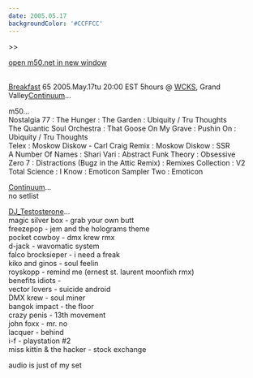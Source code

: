 ```yaml
---
date: 2005.05.17
backgroundColor: '#CCFFCC'
---
```


\>>

[open m50.net in new window  
](http://m50.net/)

[  
Breakfast](http://www.modsquare.com/) 65 2005.May.17tu 20:00 EST 5hours @ [WCKS](http://www.wcks.org/), Grand Valley[Continuum](http://patrick.wcks.org/)...  


m50...  
Nostalgia 77 : The Hunger : The Garden : Ubiquity / Tru Thoughts  
The Quantic Soul Orchestra : That Goose On My Grave : Pushin On : Ubiquity / Tru Thoughts  
Telex : Moskow Diskow - Carl Craig Remix : Moskow Diskow : SSR  
A Number Of Names : Shari Vari : Abstract Funk Theory : Obsessive  
Zero 7 : Distractions (Bugz in the Attic Remix) : Remixes Collection : V2  
Total Science : I Know : Emoticon Sampler Two : Emoticon  

[Continuum](http://patrick.wcks.org/)...  
no setlist  

[DJ\_Testosterone](http://www.elleinad.ca/)...  
magic silver box - grab your own butt  
freezepop - jem and the holograms theme  
pocket cowboy - dmx krew rmx  
d-jack - wavomatic system  
falco brocksieper - i need a freak  
kiko and ginos - soul feelin  
royskopp - remind me (ernest st. laurent moonfixh rmx)  
benefits idiots -  
vector lovers - suicide android  
DMX krew - soul miner  
bangok impact - the floor  
crazy penis - 13th movement  
john foxx - mr. no  
lacquer - behind  
i-f - playstation #2  
miss kittin & the hacker - stock exchange  

audio is just of my set